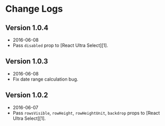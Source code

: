 # Change Logs

## Version 1.0.4

- 2016-06-08
- Pass `disabled` prop to [React Ultra Select][1].

## Version 1.0.3

- 2016-06-08
- Fix date range calculation bug.

## Version 1.0.2

- 2016-06-07
- Pass `rowsVisible`, `rowHeight`, `rowHeightUnit`, `backdrop` props to [React Ultra Select][1].
